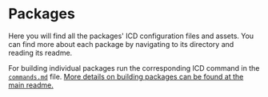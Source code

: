 # Packages

Here you will find all the packages' ICD configuration files and assets. You can find more about
each package by navigating to its directory and reading its readme.

For building individual packages run the corresponding ICD command in
the [`commands.md`](commands.md)
file. [More details on building packages can be found at the main readme.](https://github.com/aisgbnok/provisioning#building--installing-provisioning-packages)
